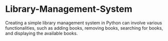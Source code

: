 # Library-Management-System
Creating a simple library management system in Python can involve various functionalities, such as adding books, removing books, searching for books, and displaying the available books. 
